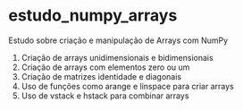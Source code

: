 # estudo_numpy_arrays
Estudo sobre criação e manipulação de Arrays com NumPy

1. Criação de arrays unidimensionais e bidimensionais
2. Criação de arrays com elementos zero ou um
3. Criação de matrizes identidade e diagonais
4. Uso de funções como arange e linspace para criar arrays
5. Uso de vstack e hstack para combinar arrays
